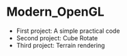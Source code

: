# Modern_OpenGL

- First project: A simple practical code
- Second project: Cube Rotate
- Third project: Terrain rendering
